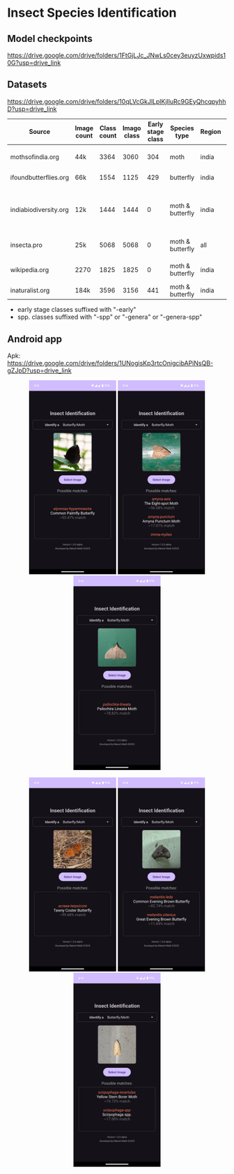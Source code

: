 # Insect Species Identification

## Model checkpoints

https://drive.google.com/drive/folders/1FtGjLJc_JNwLs0cey3euyzUxwpids10G?usp=drive_link

## Datasets

https://drive.google.com/drive/folders/10qLVcGkJlLplKjIluRc9GEyQhcqpyhhD?usp=drive_link

| Source					| Image count | Class count | Imago class | Early stage class | Species type       | Region   | Comments
|---------------------------|-------------|-------------|-------------|-------------------|--------------------|----------|-------------------------------------------------------
| mothsofindia.org   		| 44k         | 3364        | 3060        | 304               | moth               | india    | Contains 411 spp. classes
| ifoundbutterflies.org   	| 66k         | 1554        | 1125        | 429               | butterfly          | india    | Contains 35 spp. classes
| indiabiodiversity.org   	| 12k         | 1444        | 1444        | 0                 | moth & butterfly   | india    | Contains typo in class names, uses legacy class names
| insecta.pro               | 25k         | 5068        | 5068        | 0                 | moth & butterfly   | all      | Low res images (320x~250)
| wikipedia.org				| 2270        | 1825        | 1825        | 0                 | moth & butterfly   | india    | Low res images (220x~160)
| inaturalist.org           | 184k        | 3596        | 3156        | 441               | moth & butterfly   | india    | 

- early stage classes suffixed with "-early"
- spp. classes suffixed with "-spp" or "-genera" or "-genera-spp"


## Android app

Apk: https://drive.google.com/drive/folders/1UNogisKp3rtcOnigcibAPiNsQB-gZJpD?usp=drive_link

<p align="center">
	<img src="insect-id-app/screenshots/1.jpg" alt="Screenshot" width="200"/>
	<img src="insect-id-app/screenshots/2.jpg" alt="Screenshot" width="200"/>
	<img src="insect-id-app/screenshots/3.jpg" alt="Screenshot" width="200"/>
</p>
<p align="center">
	<img src="insect-id-app/screenshots/4.jpg" alt="Screenshot" width="200"/>
	<img src="insect-id-app/screenshots/5.jpg" alt="Screenshot" width="200"/>
	<img src="insect-id-app/screenshots/6.jpg" alt="Screenshot" width="200"/>
</p>